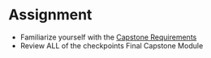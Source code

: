 # Assignment

* Familiarize yourself with the [Capstone Requirements](https://github.com/Thinkful-Ed/starter-restaurant-reservation)
* Review ALL of the checkpoints Final Capstone Module

